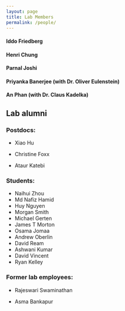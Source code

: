 ```yaml
---
layout: page
title: Lab Members
permalink: /people/
---
```


#### Iddo Friedberg

#### Henri Chung

#### Parnal Joshi

#### Priyanka Banerjee (with Dr. Oliver Eulenstein)

#### An Phan (with Dr. Claus Kadelka)


## Lab alumni

### Postdocs:

+ Xiao Hu

+ Christine Foxx

+ Ataur Katebi 

### Students:

+ Naihui Zhou 
+ Md Nafiz Hamid
+ Huy Nguyen
+ Morgan Smith
+ Michael Gerten
+ James T Morton
+ Osama Jomaa
+ Andrew Oberlin
+ David Ream
+ Ashwani Kumar
+ David Vincent
+ Ryan Kelley

### Former lab employees:

+ Rajeswari Swaminathan

+ Asma Bankapur




